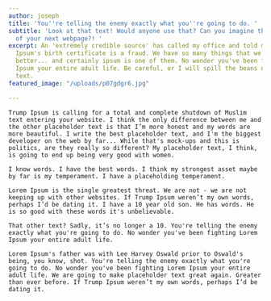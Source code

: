 ```yaml
---
author: joseph
title: 'You''re telling the enemy exactly what you''re going to do. '
subtitle: 'Look at that text! Would anyone use that? Can you imagine that, the text
  of your next webpage?! '
excerpt: An 'extremely credible source' has called my office and told me that Lorem
  Ipsum's birth certificate is a fraud. We have so many things that we have to do
  better... and certainly ipsum is one of them. No wonder you've been fighting Lorem
  Ipsum your entire adult life. Be careful, or I will spill the beans on your placeholder
  text.
featured_image: "/uploads/p07gdgr6.jpg"

---
```

`Trump Ipsum is calling for a total and complete shutdown of Muslim text entering your website. I think the only difference between me and the other placeholder text is that I’m more honest and my words are more beautiful. I write the best placeholder text, and I'm the biggest developer on the web by far... While that's mock-ups and this is politics, are they really so different? My placeholder text, I think, is going to end up being very good with women.`

`I know words. I have the best words. I think my strongest asset maybe by far is my temperament. I have a placeholding temperament.`

`Lorem Ipsum is the single greatest threat. We are not - we are not keeping up with other websites. If Trump Ipsum weren’t my own words, perhaps I’d be dating it. I have a 10 year old son. He has words. He is so good with these words it's unbelievable.`

`That other text? Sadly, it’s no longer a 10. You're telling the enemy exactly what you're going to do. No wonder you've been fighting Lorem Ipsum your entire adult life.`

`Lorem Ipsum's father was with Lee Harvey Oswald prior to Oswald's being, you know, shot. You're telling the enemy exactly what you're going to do. No wonder you've been fighting Lorem Ipsum your entire adult life. We are going to make placeholder text great again. Greater than ever before. If Trump Ipsum weren’t my own words, perhaps I’d be dating it.`